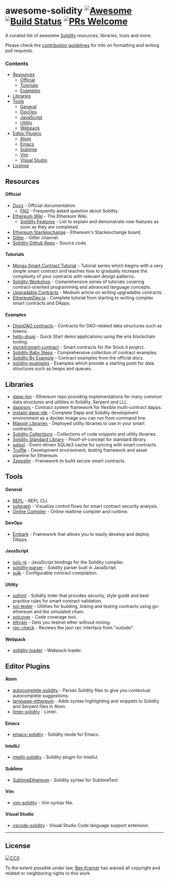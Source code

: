 # awesome-solidity [![Awesome](https://cdn.rawgit.com/sindresorhus/awesome/d7305f38d29fed78fa85652e3a63e154dd8e8829/media/badge.svg)](https://github.com/sindresorhus/awesome) [![Build Status](https://travis-ci.org/bkrem/awesome-solidity.svg?branch=master)](https://travis-ci.org/bkrem/awesome-solidity) [![PRs Welcome](https://img.shields.io/badge/PRs-welcome-brightgreen.svg?style=flat-square)](http://makeapullrequest.com)


A curated list of awesome [Solidity](https://en.wikipedia.org/wiki/Solidity) resources, libraries, tools and more.  

Please check the [contribution guidelines](CONTRIBUTING.md) for info on formatting and writing pull requests.

### Contents
- [Resources](#resources)
    - [Official](#official)
    - [Tutorials](#tutorials)
    - [Examples](#examples)
- [Libraries](#libraries)
- [Tools](#tools)
    - [General](#general)
    - [DevOps](#devops)
    - [JavaScript](#javascript)
    - [Utility](#utility)
    - [Webpack](#webpack)
- [Editor Plugins](#editor-plugins)
    - [Atom](#atom)
    - [Emacs](#emacs)
    - [Sublime](#sublime)
    - [Vim](#vim)
    - [Visual Studio](#visual-studio)
- [License](#license)


## Resources
#### Official
- [Docs](http://solidity.readthedocs.io/en/latest/) - Official documentation.
    - [FAQ](http://solidity.readthedocs.io/en/latest/frequently-asked-questions.html) - Frequently asked question about Solidity.
- [Ethereum Wiki](https://github.com/ethereum/wiki) - The Ethereum Wiki.
    - [Solidity Features](https://github.com/ethereum/wiki/wiki/Solidity-Features) - List to explain and demonstrate new features as soon as they are completed.
- [Ethereum Stackexchange](https://ethereum.stackexchange.com/) - Ethereum's Stackexchange board.
- [Gitter](https://gitter.im/ethereum/solidity/) - Gitter channel.
- [Solidity Github Repo](https://github.com/ethereum/solidity/) - Source code.

#### Tutorials
- [Monax Smart Contract Tutorial](https://monax.io/docs/tutorials/solidity/) - Tutorial series which begins with a very simple smart contract and teaches how to gradually increase the complexity of your contracts with relevant design patterns.
- [Solidity Workshop](https://github.com/androlo/solidity-workshop) - Comprehensive series of tutorials covering contract-oriented programming and advanced language concepts.
- [Upgradable Contracts](https://blog.colony.io/writing-upgradeable-contracts-in-solidity-6743f0eecc88#.lhsir2mzo) - Medium article on writing upgradable contracts.
- [EthereumDev.io](https://ethereumdev.io) - Complete tutorial from starting to writing complex smart contracts and DApps.

#### Examples
- [DigixDAO contracts](https://github.com/DigixGlobal/digixdao-contracts/tree/master/contracts) - Contracts for DAO-related data structures such as tokens.
- [hello-doug](https://github.com/monax/hello-doug) - Quick Start demo applications using the eris blockchain tooling.
- [slockit/smart-contract](https://github.com/slockit/smart-contract) - Smart contracts for the Slock.it project.
- [Solidity Baby Steps](https://github.com/fivedogit/solidity-baby-steps) - Comprehensive collection of contract examples.
- [Solidity By Example](http://solidity.readthedocs.io/en/latest/solidity-by-example.html) - Contract examples from the official docs.
- [solidity-examples](https://github.com/chriseth/solidity-examples) - Examples which provide a starting point for data structures such as heaps and queues.


## Libraries
- [dapp-bin](https://github.com/ethereum/dapp-bin) - Ethereum repo providing implementations for many common data structures and utilities in Solidity, Serpent and LLL.
- [dappsys](https://github.com/nexusdev/dappsys) - Contract system framework for flexible multi-contract dapps.
- [instant-dapp-ide](https://github.com/dominicwilliams/instant-dapp-ide) - Complete Dapp and Solidity development environment as a docker image you can run from command line.
- [Majoolr Libraries](https://github.com/Majoolr/ethereum-libraries) - Deployed utility libraries to use in your smart contracts.
- [Solidity Collections](https://github.com/ethereum/wiki/wiki/Solidity-Collections) - Collections of code snippets and utility libraries.
- [Solidity Standard Library](https://github.com/ethereum/wiki/blob/master/Solidity-standard-library.md) - Proof-of-concept for standard library.
- [sqlsol](https://github.com/monax/sqlsol) - Event-driven SQLite3 cache for syncing with smart contracts.
- [Truffle](https://github.com/ConsenSys/truffle) - Development environment, testing framework and asset pipeline for Ethereum.
- [Zeppelin](https://github.com/OpenZeppelin/zeppelin-solidity) - Framework to build secure smart contracts.


## Tools
#### General
- [REPL](https://github.com/raineorshine/solidity-repl) - REPL CLI.
- [solgraph](https://github.com/raineorshine/solgraph) - Visualize control flows for smart contract security analysis.
- [Online Compiler](https://ethereum.github.io/browser-solidity/#version=soljson-latest.js) - Online realtime compiler and runtime.

#### DevOps
- [Embark](https://iurimatias.github.io/embark-framework/) - Framework that allows you to easily develop and deploy DApps.

#### JavaScript
- [solc-js](https://github.com/ethereum/solc-js) - JavaScript bindings for the Solidity compiler.
- [solidity-parser](https://github.com/ConsenSys/solidity-parser) - Solidity parser built in JavaScript.
- [sulk](https://github.com/lukehedger/sulk) - Configurable contract compilation.

#### Utility
- [solhint](https://github.com/tokenhouse/solhint) - Solidity linter that provides security, style guide and best practice rules for smart contract validation.
- [sol-tester](https://github.com/androlo/sol-tester) - Utilities for building, linking and testing contracts using go-ethereum and the simulated chain.
- [solcover](https://github.com/JoinColony/solcover) - Code coverage tool.
- [ethrain](https://github.com/sebs/ethrain) - Gets you testnet ether without mining.
- [rpc-check](https://github.com/sebs/rpc-check) - Reviews the json rpc interface from "outside".

#### Webpack
- [solidity-loader](https://github.com/jeffscottward/solidity-loader) - Webpack loader.

## Editor Plugins
#### Atom
- [autocomplete-solidity](https://atom.io/packages/autocomplete-solidity) - Parses Solidity files to give you contextual autocomplete suggestions.
- [language-ethereum](https://atom.io/packages/language-ethereum) - Adds syntax highlighting and snippets to Solidity and Serpent files in Atom.
- [linter-solidity](https://atom.io/packages/linter-solidity) - Linter.

#### Emacs
- [emacs-solidity](https://github.com/ethereum/emacs-solidity) - Solidity mode for Emacs.

#### IntelliJ
- [intellij-solidity](https://github.com/intellij-solidity/intellij-solidity) - Solidity plugin for IntelliJ.

#### Sublime
- [SublimeEthereum](https://github.com/davidhq/SublimeEthereum) - Solidity syntax for SublimeText.

#### Vim
- [vim-solidity](https://github.com/tomlion/vim-solidity) - Vim syntax file.

#### Visual Studio
- [vscode-solidity](https://github.com/juanfranblanco/vscode-solidity) - Visual Studio Code language support extension.


---

## License
[![CC0](http://mirrors.creativecommons.org/presskit/buttons/88x31/svg/cc-zero.svg)](https://creativecommons.org/publicdomain/zero/1.0/)

To the extent possible under law, [Ben Kremer](http://github.com/bkrem) has waived all copyright and related or neighboring rights to this work.
